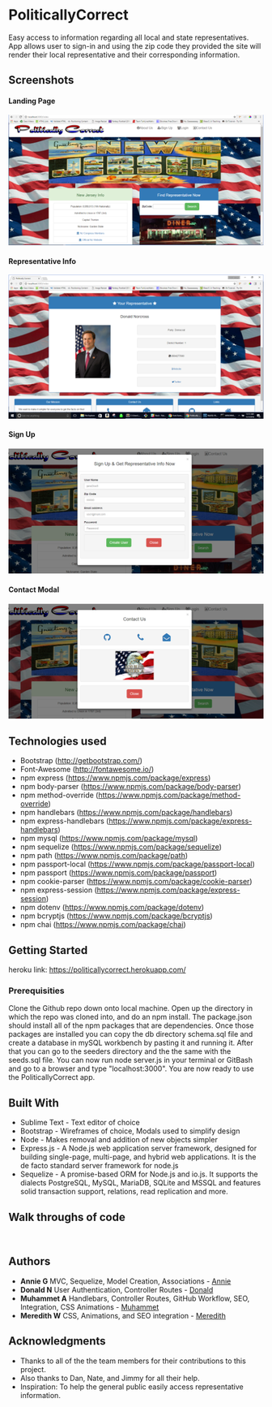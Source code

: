 # PoliticallyCorrect

Easy access to information regarding all local and state representatives. App allows user to sign-in and using the zip code they provided the site will render their local representative and their corresponding information. 

## Screenshots 

#### Landing Page
![Landing Page](public/assets/images/LandingPage.png)

#### Representative Info
![Representative](public/assets/images/Representative.png)

#### Sign Up
![Sign Up](public/assets/images/Signup.png)

#### Contact Modal
![Contact Modal](public/assets/images/Contact.png)


## Technologies used

- Bootstrap (http://getbootstrap.com/)
- Font-Awesome (http://fontawesome.io/)
- npm express (https://www.npmjs.com/package/express)
- npm body-parser (https://www.npmjs.com/package/body-parser)
- npm method-override (https://www.npmjs.com/package/method-override)
- npm handlebars (https://www.npmjs.com/package/handlebars)
- npm express-handlebars (https://www.npmjs.com/package/express-handlebars)
- npm mysql (https://www.npmjs.com/package/mysql)
- npm sequelize (https://www.npmjs.com/package/sequelize)
- npm path (https://www.npmjs.com/package/path)
- npm passport-local (https://www.npmjs.com/package/passport-local)
- npm passport (https://www.npmjs.com/package/passport)
- npm cookie-parser (https://www.npmjs.com/package/cookie-parser)
- npm express-session (https://www.npmjs.com/package/express-session)
- npm dotenv (https://www.npmjs.com/package/dotenv)
- npm bcryptjs (https://www.npmjs.com/package/bcryptjs)
- npm chai (https://www.npmjs.com/package/chai)


## Getting Started

heroku link: https://politicallycorrect.herokuapp.com/ 

### Prerequisities

 Clone the Github repo down onto local machine. Open up the directory in which the repo was cloned into, and do an npm install. The package.json should install all of the npm packages that are dependencies. Once those packages are installed you can copy the db directory schema.sql file and create a database in mySQL workbench by pasting it and running it. After that you can go to the seeders directory and the the same with the seeds.sql file. You can now run node server.js in your terminal or GitBash and go to a browser and type "localhost:3000". You are now ready to use the PoliticallyCorrect app.

## Built With

* Sublime Text - Text editor of choice
* Bootstrap - Wireframes of choice, Modals used to simplify design
* Node - Makes removal and addition of new objects simpler
* Express.js - A Node.js web application server framework, designed for building single-page, multi-page, and hybrid web applications. It is the de facto standard server framework for node.js
* Sequelize - A promise-based ORM for Node.js and io.js. It supports the dialects PostgreSQL, MySQL, MariaDB, SQLite and MSSQL and features solid transaction support, relations, read replication and more.

## Walk throughs of code 


```


```

## Authors

*  **Annie G**  MVC, Sequelize, Model Creation, Associations  - [Annie](https://github.com/annieg11)
*  **Donald N**  User Authentication, Controller Routes  - [Donald](https://github.com/dln5057)
*  **Muhammet A**  Handlebars, Controller Routes, GitHub Workflow, SEO, Integration, CSS Animations  - [Muhammet](https://github.com/muhammeta7)
*  **Meredith W**  CSS, Animations, and SEO integration  - [Meredith](https://github.com/Meredith-W)

## Acknowledgments

* Thanks to all of the the team members for their contributions to this project.
* Also thanks to Dan, Nate, and Jimmy for all their help.  
* Inspiration: To help the general public easily access representative information.